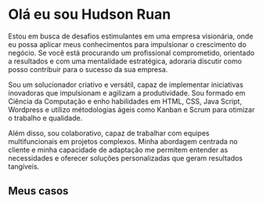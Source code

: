 # Olá eu sou Hudson Ruan

Estou em busca de desafios estimulantes em uma empresa visionária, onde eu possa aplicar meus conhecimentos para impulsionar o crescimento do negócio. Se você está procurando um profissional comprometido, orientado a resultados e com uma mentalidade estratégica, adoraria discutir como posso contribuir para o sucesso da sua empresa.

Sou um solucionador criativo e versátil, capaz de implementar iniciativas inovadoras que impulsionam e agilizam a produtividade. Sou formado em Ciência da Computação e enho habilidades em HTML, CSS, Java Script, Wordpress e utilizo métodologias ágeis como Kanban e Scrum para otimizar o trabalho e qualidade.

Além disso, sou colaborativo, capaz de trabalhar com equipes multifuncionais em projetos complexos. Minha abordagem centrada no cliente e minha capacidade de adaptação me permitem entender as necessidades e oferecer soluções personalizadas que geram resultados tangíveis.

## Meus casos